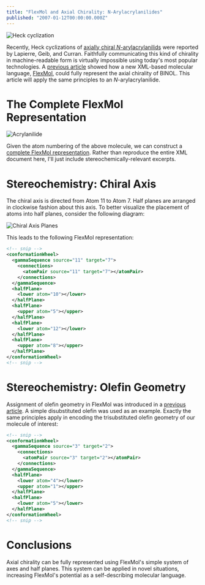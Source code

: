 ```yaml
---
title: "FlexMol and Axial Chirality: N-Arylacrylanilides"
published: "2007-01-12T00:00:00.000Z"
---
```


![Heck cyclization](/images/posts/20070112/abstract.gif "Heck cyclization")

Recently, Heck cyclizations of <a href="http://dx.doi.org/10.1021/ja067790i">axially chiral <em>N</em>-arylacrylanilids</a> were reported by Lapierre, Geib, and Curran. Faithfully communicating this kind of chirality in machine-readable form is virtually impossible using today's most popular technologies. A <a href="http://depth-first.com/articles/2007/01/09/a-molecular-language-for-modern-chemistry-flexmol-and-axial-chirality">previous article</a> showed how a new XML-based molecular language, <a href="http://depth-first.com/doc/flexmol">FlexMol</a>, could fully represent the axial chirality of BINOL. This article will apply the same principles to an <em>N</em>-arylacrylanilide.

# The Complete FlexMol Representation

![Acrylanilide](/images/posts/20070112/acrylanilide.png "Acrylanilide")

Given the atom numbering of the above molecule, we can construct a [complete FlexMol representation](/images/posts/20070112/acrylanilide.xml). Rather than reproduce the entire XML document here, I'll just include stereochemically-relevant excerpts.

# Stereochemistry: Chiral Axis

The chiral axis is directed from Atom 11 to Atom 7. Half planes are arranged in clockwise fashion about this axis. To better visualize the placement of atoms into half planes, consider the following diagram:

![Chiral Axis Planes](/images/posts/20070112/chiral_axis_planes.png "Chiral Axis Planes")

This leads to the following FlexMol representation:

```xml
<!-- snip -->
<conformationWheel>
  <gammaSequence source="11" target="7">
    <connections>
      <atomPair source="11" target="7"></atomPair>
    </connections>
  </gammaSequence>
  <halfPlane>
    <lower atom="10"></lower>
  </halfPlane>
  <halfPlane>
    <upper atom="5"></upper>
  </halfPlane>
  <halfPlane>
    <lower atom="12"></lower>
  </halfPlane>
  <halfPlane>
    <upper atom="8"></upper>
  </halfPlane>
</conformationWheel>
<!-- snip -->
```

# Stereochemistry: Olefin Geometry

Assignment of olefin geometry in FlexMol was introduced in a <a href="http://depth-first.com/articles/2007/01/02/a-molecular-language-for-modern-chemistry-flexmol-and-alkene-geometrical-isomerism">previous article</a>. A simple disubstituted olefin was used as an example. Exactly the same principles apply in encoding the trisubstituted olefin geometry of our molecule of interest:

```xml
<!-- snip -->
<conformationWheel>
  <gammaSequence source="3" target="2">
    <connections>
      <atomPair source="3" target="2"></atomPair>
    </connections>
  </gammaSequence>
  <halfPlane>
    <lower atom="4"></lower>
    <upper atom="1"></upper>
  </halfPlane>
  <halfPlane>
    <lower atom="5"></lower>
  </halfPlane>
</conformationWheel>
<!-- snip -->
```

# Conclusions

Axial chirality can be fully represented using FlexMol's simple system of axes and half planes. This system can be applied in novel situations, increasing FlexMol's potential as a self-describing molecular language.